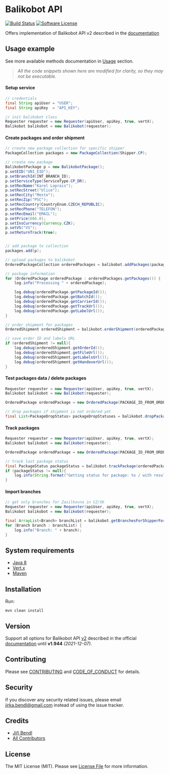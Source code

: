 # Balikobot API


[![Build Status][ico-workflow]][link-workflow]
[![Software License][ico-license]][link-licence]

Offers implementation of Balikobot API v2 described in the [documentation](#version)

## Usage example

See more available methods documentation in [Usage](#usage) section.

> *All the code snippets shown here are modified for clarity, so they may not be executable.*


#### Setup service

```java
// credentials
final String apiUser = "USER";
final String apiKey  = "API_KEY";

// init balikobot class
Requester requester = new Requester(apiUser, apiKey, true, vertX);
Balikobot balikobot = new Balikobot(requester);
```


#### Create packages and order shipment

```java
// create new package collection for specific shipper
PackageCollection packages = new PackageCollection(Shipper.CP);

// create new package
BalikobotPackage p = new BalikobotPackage();
p.setEID("UNI_EID");
p.setBranchId(INT_BRANCH_ID);
p.setServiceType(ServiceType.CP_DR);
p.setRecName("Karel Loprais");
p.setRecStreet("Ulice");
p.setRecCity("Mesto");
p.setRecZip("PSC");
p.setRecCountry(CountryEnum.CZECH_REPUBLIC);
p.setRecPhone("TELEFON");
p.setRecEmail("EMAIL");
p.setPrice(666.0);
p.setInsCurrency(Currency.CZK);
p.setVS("VS");
p.setReturnTrack(true);


// add package to collection
packages.add(p);

// upload packages to balikobot
OrderedPackageCollection orderedPackages = balikobot.addPackages(packages);

// package information
for (OrderedPackage orderedPackage : orderedPackages.getPackages()) {
    log.info("Processing " + orderedPackage);

    log.debug(orderedPackage.getPackageId());
    log.debug(orderedPackage.getBatchId());
    log.debug(orderedPackage.getCarrierId());
    log.debug(orderedPackage.getTrackUrl());
    log.debug(orderedPackage.getLabelUrl());
}

// order shipment for packages
OrderedShipment orderedShipment = balikobot.orderShipment(orderedPackageCollection);

// save order ID and labels URL
if (orderedShipment != null){
    log.debug(orderedShipment.getOrderId());
    log.debug(orderedShipment.getFileUrl());
    log.debug(orderedShipment.getLabelsUrl());
    log.debug(orderedShipment.getHandoverUrl());
}

```


#### Test packages data / delete packages

```java
Requester requester = new Requester(apiUser, apiKey, true, vertX);
Balikobot balikobot = new Balikobot(requester);

OrderedPackage orderedPackage = new OrderedPackage(PACKAGE_ID_FROM_ORDERED_PACKAGE, Shipper.CP, BATCH_ID_FROM_ORDERED_PACKAGE, CARRIER_ID_FROM_ORDERED_PACKAGE);

// drop packages if shipment is not ordered yet
final List<PackageDropStatus> packageDropStatuses = balikobot.dropPackages(orderedPackage);
````


#### Track packages

```java
Requester requester = new Requester(apiUser, apiKey, true, vertX);
Balikobot balikobot = new Balikobot(requester);

OrderedPackage orderedPackage = new OrderedPackage(PACKAGE_ID_FROM_ORDERED_PACKAGE, Shipper.CP, BATCH_ID_FROM_ORDERED_PACKAGE, CARRIER_ID_FROM_ORDERED_PACKAGE);

// track last package status
final PackageStatus packageStatus = balikobot.trackPackage(orderedPackage);
if (packageStatus != null){
    log.info(String.format("Getting status for package: %s / with result: %s",balikobotOrderDomain,packageStatus));
}
```

#### Import branches

```java
// get only branches for Zasilkovna in CZ/SK
Requester requester = new Requester(apiUser, apiKey, true, vertX);
Balikobot balikobot = new Balikobot(requester);

final ArrayList<Branch> branchList = balikobot.getBranchesForShipperForCountries(Shipper.ZASILKOVNA, Arrays.asList(CountryEnum.CZECH_REPUBLIC, CountryEnum.SLOVAKIA));
for (Branch branch : branchList) {
    log.info("Branch: " + branch);
}
```


## System requirements

* [Java 8](https://www.java.com/download/java8_update.jsp)
* [Vert.x](https://vertx.io/)
* [Maven](https://maven.apache.org/)

## Installation

Run:
```
mvn clean install
```

## Version

Support all options for Balikobot API [v2][link-api-v2-upgrade] described in the official [documentation][link-api-v2] until **v1.944** *(2021-12-07)*.


## Contributing

Please see [CONTRIBUTING][link-contributing] and [CODE_OF_CONDUCT][link-code-of-conduct] for details.


## Security

If you discover any security related issues, please email jirka.bendl@gmail.com instead of using the issue tracker.


## Credits

- [Jiří Bendl](https://github.com/nuty456)
- [All Contributors][link-contributors]


## License

The MIT License (MIT). Please see [License File][link-licence] for more information.


[ico-license]:              https://img.shields.io/github/license/inspirum/balikobot-php.svg?style=flat-square&colorB=blue
[ico-workflow]:             https://img.shields.io/github/workflow/status/inspirum/balikobot-php/Test/master?style=flat-square
[ico-scrutinizer]:          https://img.shields.io/scrutinizer/coverage/g/inspirum/balikobot-php/master.svg?style=flat-square
[ico-code-quality]:         https://img.shields.io/scrutinizer/g/inspirum/balikobot-php.svg?style=flat-square
[ico-packagist-stable]:     https://img.shields.io/packagist/v/inspirum/balikobot.svg?style=flat-square&colorB=blue
[ico-packagist-download]:   https://img.shields.io/packagist/dt/inspirum/balikobot.svg?style=flat-square&colorB=blue
[ico-phpstan]:              https://img.shields.io/badge/style-level%208-brightgreen.svg?style=flat-square&label=phpstan

[link-author]:              https://github.com/inspirum
[link-contributors]:        https://github.com/inspirum/balikobot-php/contributors
[link-licence]:             ./LICENSE.md
[link-changelog]:           ./CHANGELOG.md
[link-contributing]:        ./docs/CONTRIBUTING.md
[link-code-of-conduct]:     ./docs/CODE_OF_CONDUCT.md
[link-workflow]:            https://github.com/inspirum/balikobot-php/actions
[link-scrutinizer]:         https://scrutinizer-ci.com/g/inspirum/balikobot-php/code-structure
[link-code-quality]:        https://scrutinizer-ci.com/g/inspirum/balikobot-php
[link-api]:                 https://balikobot.docs.apiary.io/#introduction/prehled-zmen
[link-api-v2]:              https://balikobotv2.docs.apiary.io/#introduction/prehled-zmen
[link-api-v2-upgrade]:      https://balikobotv2.docs.apiary.io/#introduction/rozdil-api-v2-vs-api-v1
[link-inspishop]:           https://www.inspishop.cz/
[link-inspirum]:            https://www.inspirum.cz/
[link-packagist-stable]:    https://packagist.org/packages/inspirum/balikobot
[link-packagist-download]:  https://packagist.org/packages/inspirum/balikobot
[link-phpstan]:             https://github.com/phpstan/phpstan